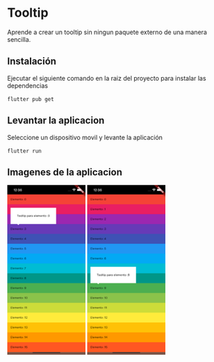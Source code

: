 # Tooltip

Aprende a crear un tooltip sin ningun paquete externo de una manera sencilla.

## Instalación

Ejecutar el siguiente comando en la raiz del proyecto para instalar las dependencias
```
flutter pub get
```

## Levantar la aplicacion

Seleccione un dispositivo movil y levante la aplicación

```
flutter run
```

## Imagenes de la aplicacion 
<p float="left">
  <img src="assets/3.png" width="180"> 
  <img src="assets/9.png" width="180"> 
</p>




